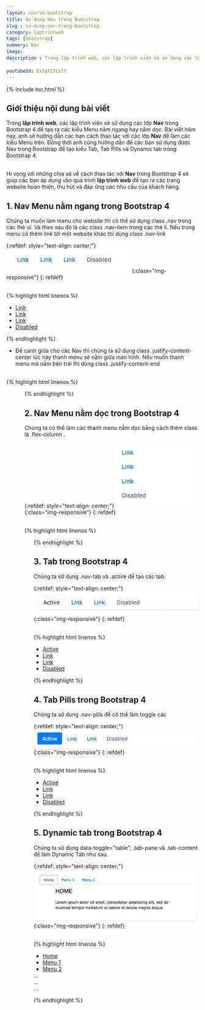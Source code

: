 ```yaml
---
layout: course-bootstrap
title: Sử dụng Nav trong Bootstrap 
slug : su-dung-nav-trong-bootstrap
category: laptrinhweb
tags: [bootstrap]
summery: Nav
image:
description : Trong lập trình web, các lập trình viên sẽ sử dụng các lớp Nav trong Bootstrap 4 để tạo ra các kiểu Menu nằm ngang hay nằm dọc. Bài viết này sẽ hướng dẫn cách thao tác với các lớp Nav để làm các kiểu Menu trên. Đồng thời cũng hướng dẫn để các bạn sử dụng được Nav trong Bootstrap để tạo kiểu Tab, Tab Pills và Dynamic tab trong Bootstrap 4.

youtubeId: Ex3glZTCvlY
---
```


{% include toc.html %}

## **Giới thiệu nội dung bài viết**

Trong <b>lập trình web</b>, các lập trình viên sẽ sử dụng các lớp <b>Nav</b> trong Bootstrap 4 để tạo ra các kiểu Menu nằm ngang hay nằm dọc. Bài viết hôm nay, anh sẽ hướng dẫn các bạn cách thao tác với các lớp <b>Nav</b> để làm các kiểu Menu trên. Đồng thời anh cũng hướng dẫn để các bạn sử dụng được Nav trong Bootstrap để tạo kiểu Tab, Tab Pills và Dynamic tab trong Bootstrap 4.

<br>
Hi vọng với những chia sẻ về cách thao tác với <b>Nav</b> trong Bootstrap 4 sẽ giúp các bạn áp dụng vào quá trình <b>lập trình web</b> để tạo ra các trang website hoàn thiện, thu hút và đáp ứng các nhu cầu của khách hàng.
 

## **1. Nav Menu nằm ngang trong Bootstrap 4**

Chúng ta muốn làm menu cho website thì có thể sử dụng class .nav trong các thẻ ul. Và theo sau đó là các class .nav-item trong các thẻ li. Nếu trong menu có thêm link tới một website khác thì dùng class .nav-link

{:refdef: style="text-align: center;"}
![nav1](/images/post/boostrap/nav1.png){:class="img-responsive"}
{: refdef}

<br>
{% highlight html  linenos %}

 <ul class="nav">
  <li class="nav-item">
    <a class="nav-link" href="#">Link</a>
  </li>
  <li class="nav-item">
    <a class="nav-link" href="#">Link</a>
  </li>
  <li class="nav-item">
    <a class="nav-link" href="#">Link</a>
  </li>
  <li class="nav-item">
    <a class="nav-link disabled" href="#">Disabled</a>
  </li>
</ul> 

{% endhighlight %}

- Để canh giữa cho các Nav thì chúng ta sử dụng class .justify-content-center lúc này thanh menu sẽ nằm giữa màn hình. Nếu muốn thanh menu mà nằm bên trái thì dùng class .justify-content-end

<br>
{% highlight html  linenos %}

<!-- Centered nav -->
<ul class="nav justify-content-center">

<!-- Right-aligned nav -->
<ul class="nav justify-content-end">

{% endhighlight %}


## **2. Nav Menu nằm dọc trong Bootstrap 4**

Chúng ta có thể làm các thanh menu nằm dọc bằng cách thêm class là .flex-column .

{:refdef: style="text-align: center;"}
![nav2](/images/post/boostrap/nav2.png){:class="img-responsive"}
{: refdef}

<br>
{% highlight html  linenos %}

 <ul class="nav flex-column">

{% endhighlight %}

## **3. Tab trong Bootstrap 4**

Chúng ta sử dụng .nav-tab và .active để tạo các tab.

{:refdef: style="text-align: center;"}
![nav3](/images/post/boostrap/nav3.png){:class="img-responsive"}
{: refdef}

<br>
{% highlight html  linenos %}

  <ul class="nav nav-tabs">
  <li class="nav-item">
    <a class="nav-link active" href="#">Active</a>
  </li>
  <li class="nav-item">
    <a class="nav-link" href="#">Link</a>
  </li>
  <li class="nav-item">
    <a class="nav-link" href="#">Link</a>
  </li>
  <li class="nav-item">
    <a class="nav-link disabled" href="#">Disabled</a>
  </li>
</ul> 

{% endhighlight %}

## **4. Tab Pills trong Bootstrap 4**

Chúng ta sử dụng .nav-pills để có thể làm toggle các 

{:refdef: style="text-align: center;"}
![nav4](/images/post/boostrap/nav4.png){:class="img-responsive"}
{: refdef}

<br>
{% highlight html  linenos %}

  <ul class="nav nav-pills">
  <li class="nav-item">
    <a class="nav-link active" href="#">Active</a>
  </li>
  <li class="nav-item">
    <a class="nav-link" href="#">Link</a>
  </li>
  <li class="nav-item">
    <a class="nav-link" href="#">Link</a>
  </li>
  <li class="nav-item">
    <a class="nav-link disabled" href="#">Disabled</a>
  </li>
</ul> 

{% endhighlight %}

## **5. Dynamic tab trong Bootstrap 4**

Chúng ta sử dụng data-toggle="table", .tab-pane và .tab-content để làm Dynamic Tab như sau.

{:refdef: style="text-align: center;"}
![nav5](/images/post/boostrap/nav5.png){:class="img-responsive"}
{: refdef}

<br>
{% highlight html  linenos %}

  <!-- Nav tabs -->
<ul class="nav nav-tabs">
  <li class="nav-item">
    <a class="nav-link active" data-toggle="tab" href="#home">Home</a>
  </li>
  <li class="nav-item">
    <a class="nav-link" data-toggle="tab" href="#menu1">Menu 1</a>
  </li>
  <li class="nav-item">
    <a class="nav-link" data-toggle="tab" href="#menu2">Menu 2</a>
  </li>
</ul>

<!-- Tab panes -->
<div class="tab-content">
  <div class="tab-pane container active" id="home">...</div>
  <div class="tab-pane container fade" id="menu1">...</div>
  <div class="tab-pane container fade" id="menu2">...</div>
</div>

{% endhighlight %}








